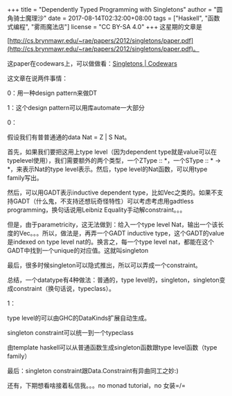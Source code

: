 +++
title = "Dependently Typed Programming with Singletons"
author = "圆角骑士魔理沙"
date = 2017-08-14T02:32:00+08:00
tags = ["Haskell", "函数式编程", "雾雨魔法店"]
license = "CC BY-SA 4.0"
+++
这星期的文章是

[http://cs.brynmawr.edu/~rae/papers/2012/singletons/paper.pdf](http://cs.brynmawr.edu/~rae/papers/2012/singletons/paper.pdf)。

这paper在codewars上，可以做做看：[Singletons | Codewars](http://www.codewars.com/kata/singletons/train/haskell)

这文章在说两件事情：

0：用一种design pattern来做DT

1：这个design pattern可以用库automate一大部分

  


0：

假设我们有普普通通的data Nat = Z | S Nat。

首先，如果我们要把这用上type level（因为dependent type就是value可以在typelevel使用），我们需要额外的两个类型，一个ZType :: \*，一个SType :: \* -> \*，来表示Nat的type level表示。然后，type level的Nat函数，可以用type family写出。

然后，可以用GADT表示inductive dependent type，比如Vec之类的。如果不支持GADT（什么鬼，不支持还想玩奇怪特性）可以考虑考虑用gadtless programming，换句话说用Leibniz Equality手动解constraint。。。

但是，由于parametricity，这无法做到：给入一个type level Nat，输出一个该长度的Vec。。。所以，做法是，再弄一个GADT inductive type，这个GADT的value是indexed on type level nat的。换言之，每一个type level nat，都能在这个GADT中找到一个unique的对应值。这就叫singleton

最后，很多时候singleton可以隐式推出，所以可以弄成一个constraint。

总结，一个datatype有4种做法：普通的，type level的，singleton，singleton变成constraint（换句话说，typeclass）。

  


1：

type level的可以由GHC的DataKinds扩展自动生成。

singleton constraint可以统一到一个typeclass

由template haskell可以从普通函数生成singleton函数跟type level函数（type family）

最后：singleton constraint跟Data.Constraint有异曲同工之妙:)

还有，下期想看啥接着私信我。。。no monad tutorial，no 女装=/\=
